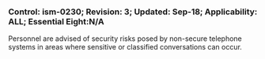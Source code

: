 ### Control: ism-0230; Revision: 3; Updated: Sep-18; Applicability: ALL; Essential Eight:N/A
<p>Personnel are advised of security risks posed by non-secure telephone systems in areas where sensitive or classified conversations can occur.</p>